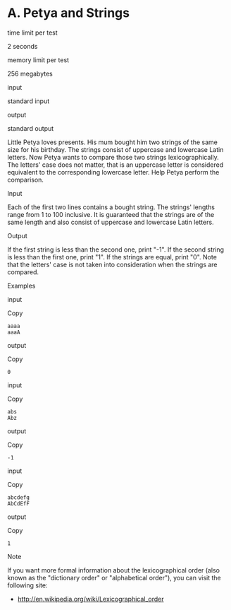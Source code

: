 # A. Petya and Strings

time limit per test

2 seconds

memory limit per test

256 megabytes

input

standard input

output

standard output

Little Petya loves presents. His mum bought him two strings of the same size for his birthday. The strings consist of uppercase and lowercase Latin letters. Now Petya wants to compare those two strings lexicographically. The letters' case does not matter, that is an uppercase letter is considered equivalent to the corresponding lowercase letter. Help Petya perform the comparison.

Input

Each of the first two lines contains a bought string. The strings' lengths range from 1 to 100 inclusive. It is guaranteed that the strings are of the same length and also consist of uppercase and lowercase Latin letters.

Output

If the first string is less than the second one, print "-1". If the second string is less than the first one, print "1". If the strings are equal, print "0". Note that the letters' case is not taken into consideration when the strings are compared.

Examples

input

Copy

```
aaaa
aaaA
```

output

Copy

```
0
```

input

Copy

```
abs
Abz
```

output

Copy

```
-1
```

input

Copy

```
abcdefg
AbCdEfF
```

output

Copy

```
1
```

Note

If you want more formal information about the lexicographical order (also known as the "dictionary order" or "alphabetical order"), you can visit the following site:

- http://en.wikipedia.org/wiki/Lexicographical_order